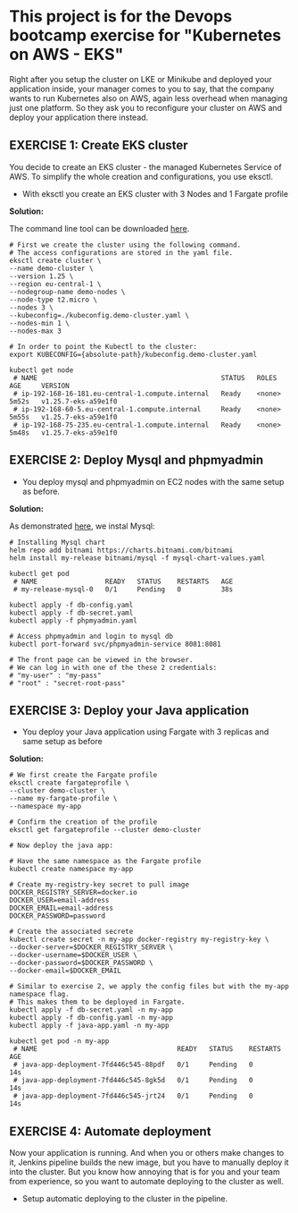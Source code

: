 # This project is for the Devops bootcamp exercise for "Kubernetes on AWS - EKS"

Right after you setup the cluster on LKE or Minikube and deployed your application inside, your manager comes to you to say, that the company wants to run Kubernetes also on AWS, again less overhead when managing just one platform. So they ask you to reconfigure your cluster on AWS and deploy your application there instead.



## EXERCISE 1: Create EKS cluster

You decide to create an EKS cluster - the managed Kubernetes Service of AWS. To simplify the whole creation and configurations, you use eksctl.

* With eksctl you create an EKS cluster with 3 Nodes and 1 Fargate profile

**Solution:**

The command line tool can be downloaded [here](https://eksctl.io/).

    # First we create the cluster using the following command.
    # The access configurations are stored in the yaml file.
    eksctl create cluster \
    --name demo-cluster \
    --version 1.25 \
    --region eu-central-1 \
    --nodegroup-name demo-nodes \
    --node-type t2.micro \
    --nodes 3 \
    --kubeconfig=./kubeconfig.demo-cluster.yaml \
    --nodes-min 1 \
    --nodes-max 3

    # In order to point the Kubectl to the cluster:
    export KUBECONFIG={absolute-path}/kubeconfig.demo-cluster.yaml

    kubectl get node
     # NAME                                              STATUS   ROLES    AGE     VERSION
     # ip-192-168-16-181.eu-central-1.compute.internal   Ready    <none>   5m52s   v1.25.7-eks-a59e1f0
     # ip-192-168-60-5.eu-central-1.compute.internal     Ready    <none>   5m55s   v1.25.7-eks-a59e1f0
     # ip-192-168-75-235.eu-central-1.compute.internal   Ready    <none>   5m48s   v1.25.7-eks-a59e1f0

## EXERCISE 2: Deploy Mysql and phpmyadmin

* You deploy mysql and phpmyadmin on EC2 nodes with the same setup as before.

**Solution:**

As demonstrated [here](https://github.com/ArshaShiri/DevOpsBootcampKubernetesAssignment.git), we instal Mysql:

    # Installing Mysql chart
    helm repo add bitnami https://charts.bitnami.com/bitnami
    helm install my-release bitnami/mysql -f mysql-chart-values.yaml

    kubectl get pod
     # NAME                 READY   STATUS    RESTARTS   AGE
     # my-release-mysql-0   0/1     Pending   0          38s

    kubectl apply -f db-config.yaml
    kubectl apply -f db-secret.yaml
    kubectl apply -f phpmyadmin.yaml

    # Access phpmyadmin and login to mysql db
    kubectl port-forward svc/phpmyadmin-service 8081:8081

    # The front page can be viewed in the browser.
    # We can log in with one of the these 2 credentials:
    # "my-user" : "my-pass"
    # "root" : "secret-root-pass"

## EXERCISE 3: Deploy your Java application
* You deploy your Java application using Fargate with 3 replicas and same setup as before

**Solution:**

    # We first create the Fargate profile
    eksctl create fargateprofile \
    --cluster demo-cluster \
    --name my-fargate-profile \
    --namespace my-app

    # Confirm the creation of the profile
    eksctl get fargateprofile --cluster demo-cluster

    # Now deploy the java app:

    # Have the same namespace as the Fargate profile
    kubectl create namespace my-app

    # Create my-registry-key secret to pull image 
    DOCKER_REGISTRY_SERVER=docker.io
    DOCKER_USER=email-address
    DOCKER_EMAIL=email-address
    DOCKER_PASSWORD=password

    # Create the associated secrete
    kubectl create secret -n my-app docker-registry my-registry-key \
    --docker-server=$DOCKER_REGISTRY_SERVER \
    --docker-username=$DOCKER_USER \
    --docker-password=$DOCKER_PASSWORD \
    --docker-email=$DOCKER_EMAIL

    # Similar to exercise 2, we apply the config files but with the my-app namespace flag.
    # This makes them to be deployed in Fargate.
    kubectl apply -f db-secret.yaml -n my-app
    kubectl apply -f db-config.yaml -n my-app
    kubectl apply -f java-app.yaml -n my-app

    kubectl get pod -n my-app
     # NAME                                   READY   STATUS    RESTARTS   AGE
     # java-app-deployment-7fd446c545-88pdf   0/1     Pending   0          14s
     # java-app-deployment-7fd446c545-8gk5d   0/1     Pending   0          14s
     # java-app-deployment-7fd446c545-jrt24   0/1     Pending   0          14s

## EXERCISE 4: Automate deployment

Now your application is running. And when you or others make changes to it, Jenkins pipeline builds the new image, but you have to manually deploy it into the cluster. But you know how annoying that is for you and your team from experience, so you want to automate deploying to the cluster as well.

* Setup automatic deploying to the cluster in the pipeline.